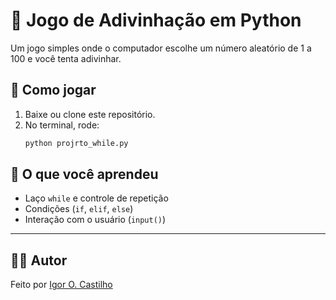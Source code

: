 # 🎯 Jogo de Adivinhação em Python

Um jogo simples onde o computador escolhe um número aleatório de 1 a 100 e você tenta adivinhar.

## 🚀 Como jogar
1. Baixe ou clone este repositório.
2. No terminal, rode:
   ```bash
   python projrto_while.py

## 🧠 O que você aprendeu
- Laço `while` e controle de repetição
- Condições (`if`, `elif`, `else`)
- Interação com o usuário (`input()`)

---

## 👨‍💻 Autor
Feito por [Igor O. Castilho](https://github.com/IgorOCastilho)
